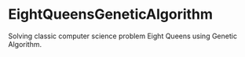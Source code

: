 # EightQueensGeneticAlgorithm
Solving classic computer science problem Eight Queens using Genetic Algorithm.
